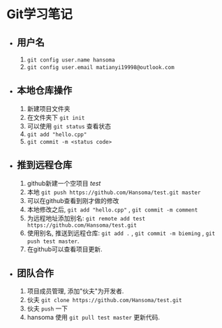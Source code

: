 # Git学习笔记

* ## 用户名
    1. `git config user.name hansoma`
    2. `git config user.email matianyi19998@outlook.com`

* ## 本地仓库操作
    1. 新建项目文件夹
    2. 在文件夹下 `git init`
    3. 可以使用 `git status` 查看状态
    4. `git add "hello.cpp"`
    5. `git commit -m <status code>`
    
* ## 推到远程仓库
    1. github新建一个空项目 *test*
    2. 本地 `git push https://github.com/Hansoma/test.git master`
    3. 可以在github查看到刚才做的修改
    4. 本地修改之后, `git add "hello.cpp"` , `git commit -m comment`
    5. 为远程地址添加别名: `git remote add test https://github.com/Hansoma/test.git`
    6. 使用别名, 推送到远程仓库: `git add .` ,  `git commit -m bieming` , `git push test master`.
    7. 在github可以查看项目更新.

* ## 团队合作
    1. 项目成员管理, 添加"伙夫"为开发者.
    2. 伙夫 `git clone https://github.com/Hansoma/test.git`
    3. 伙夫 `push` 一下
    4. hansoma 使用 `git pull test master` 更新代码.
    
